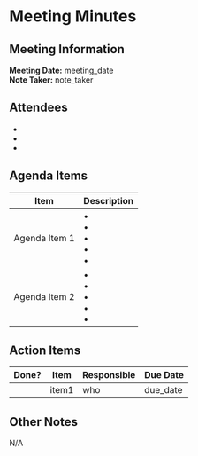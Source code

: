 # Meeting Minutes
## Meeting Information
**Meeting Date:** meeting_date  
**Note Taker:** note_taker  

## Attendees
- 
- 
- 

## Agenda Items

Item | Description
---- | ----
Agenda Item 1 | • <br>• <br>• <br>• <br>• 
Agenda Item 2 | • <br>• <br>• <br>• <br>• 


## Action Items
| Done? | Item | Responsible | Due Date |
| ---- | ---- | ---- | ---- |
| | item1 | who | due_date |

## Other Notes 
N/A
